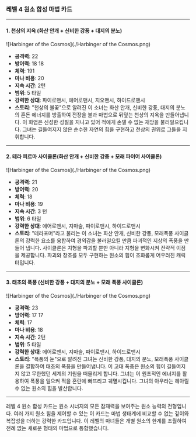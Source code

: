 ### 레벨 4 원소 합성 마법 카드

---

#### 1. 천상의 지옥 (화산 안개 + 신비한 강풍 + 대지의 분노)
 ![Harbinger of the Cosmos](./Harbinger of the Cosmos.png)

- **공격력**: 22
- **방어력**: 18 18
- **체력**: 191   
- **마나 비용**: 20
- **지속 시간**: 2턴
- **범위**: 5 타일
- **강력한 상대**: 파이로맨시, 에어로맨시, 지오맨시, 하이드로맨시
- **스토리**: "천상의 불꽃"으로 알려진 이 소녀는 화산 안개, 신비한 강풍, 대지의 분노의 혼돈 에너지를 방출하여 전장을 불과 마법으로 뒤덮는 천상의 지옥을 만들어냅니다. 이 화염은 신성한 성질을 지니고 있어 적에게 손댈 수 없는 재앙을 불러일으킵니다. 그녀는 길들여지지 않은 순수한 자연의 힘을 구현하고 천상의 권위로 그들을 지휘합니다.

---

#### 2. 테라 피르마 사이클론(화산 안개 + 신비한 강풍 + 모래 파이어 사이클론)
 ![Harbinger of the Cosmos](./Harbinger of the Cosmos.png)

- **공격력**: 21
- **방어력**: 20
- **체력**: 18
- **마나 비용**: 19
- **지속 시간**: 3 턴
- **범위**: 6 타일
- **강력한 상대**: 에어로맨시, 지마술, 파이로맨시, 하이드로맨시
- **스토리**: "테라포머"라고 불리는 이 소녀는 화산 안개, 신비한 강풍, 모래폭풍 사이클론의 강력한 요소를 융합하여 경외감을 불러일으킬 만큼 파괴적인 지상의 폭풍을 만들어 냅니다. 사이클론은 지형을 파괴할 뿐만 아니라 지형을 변화시켜 전략적 이점을 제공합니다. 파괴와 창조를 모두 구현하는 원소의 힘이 조화롭게 어우러진 캐릭터입니다.

---

#### 3. 태초의 폭풍 (신비한 강풍 + 대지의 분노 + 모래 폭풍 사이클론)
 ![Harbinger of the Cosmos](./Harbinger of the Cosmos.png)

- **공격력**: 23
- **방어력**: 17 17
- **체력**: 17
- **마나 비용**: 18
- **지속 시간**: 2턴
- **범위**: 5 타일
- **강력한 상대**: 에어로맨시, 지마술, 파이로맨시, 하이드로맨시
- **스토리**: "폭풍의 눈"으로 알려진 그녀는 신비한 강풍, 대지의 분노, 모래폭풍 사이클론을 결합하여 태초의 폭풍을 만들어냅니다. 이 고대 폭풍은 원소의 힘이 길들여지지 않고 무한했던 세계의 기원을 떠올리게 합니다. 그녀는 이 원초적인 에너지를 활용하여 폭풍을 일으켜 적을 혼란에 빠뜨리고 궤멸시킵니다. 그녀의 아우라는 헤아릴 수 없는 원소의 힘을 발산합니다.

---

레벨 4 원소 합성 카드는 원소 시너지의 모든 잠재력을 보여주는 원소 능력의 전형입니다. 여러 가지 원소 힘을 제어할 수 있는 이 카드는 마법 생태계에 비교할 수 없는 깊이와 복잡성을 더하는 강력한 카드입니다. 이 레벨의 마녀들은 개별 원소의 한계를 초월하여 전례 없는 새로운 형태의 마법으로 통합했습니다.